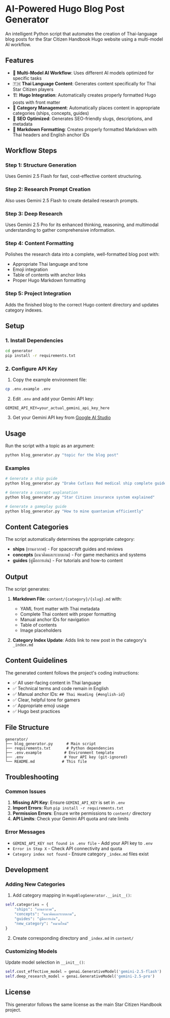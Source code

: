 # AI-Powered Hugo Blog Post Generator

An intelligent Python script that automates the creation of Thai-language blog posts for the Star Citizen Handbook Hugo website using a multi-model AI workflow.

## Features

- 🤖 **Multi-Model AI Workflow**: Uses different AI models optimized for specific tasks
- 🇹🇭 **Thai Language Content**: Generates content specifically for Thai Star Citizen players
- 🏗️ **Hugo Integration**: Automatically creates properly formatted Hugo posts with front matter
- 📱 **Category Management**: Automatically places content in appropriate categories (ships, concepts, guides)
- 🔗 **SEO Optimized**: Generates SEO-friendly slugs, descriptions, and metadata
- 📝 **Markdown Formatting**: Creates properly formatted Markdown with Thai headers and English anchor IDs

## Workflow Steps

### Step 1: Structure Generation
Uses Gemini 2.5 Flash for fast, cost-effective content structuring.

### Step 2: Research Prompt Creation  
Also uses Gemini 2.5 Flash to create detailed research prompts.

### Step 3: Deep Research
Uses Gemini 2.5 Pro for its enhanced thinking, reasoning, and multimodal understanding to gather comprehensive information.

### Step 4: Content Formatting
Polishes the research data into a complete, well-formatted blog post with:
- Appropriate Thai language and tone
- Emoji integration
- Table of contents with anchor links
- Proper Hugo Markdown formatting

### Step 5: Project Integration
Adds the finished blog to the correct Hugo content directory and updates category indexes.

## Setup

### 1. Install Dependencies

```bash
cd generator
pip install -r requirements.txt
```

### 2. Configure API Key

1. Copy the example environment file:
```bash
cp .env.example .env
```

2. Edit `.env` and add your Gemini API key:
```
GEMINI_API_KEY=your_actual_gemini_api_key_here
```

3. Get your Gemini API key from [Google AI Studio](https://makersuite.google.com/app/apikey)

## Usage

Run the script with a topic as an argument:

```bash
python blog_generator.py "topic for the blog post"
```

### Examples

```bash
# Generate a ship guide
python blog_generator.py "Drake Cutlass Red medical ship complete guide"

# Generate a concept explanation  
python blog_generator.py "Star Citizen insurance system explained"

# Generate a gameplay guide
python blog_generator.py "How to mine quantanium efficiently"
```

## Content Categories

The script automatically determines the appropriate category:

- **ships** (ยานอวกาศ) - For spacecraft guides and reviews
- **concepts** (แนวคิดและระบบเกม) - For game mechanics and systems
- **guides** (คู่มือการเล่น) - For tutorials and how-to content

## Output

The script generates:

1. **Markdown File**: `content/{category}/{slug}.md` with:
   - YAML front matter with Thai metadata
   - Complete Thai content with proper formatting
   - Manual anchor IDs for navigation
   - Table of contents
   - Image placeholders

2. **Category Index Update**: Adds link to new post in the category's `_index.md`

## Content Guidelines

The generated content follows the project's coding instructions:

- ✅ All user-facing content in Thai language
- ✅ Technical terms and code remain in English  
- ✅ Manual anchor IDs: `## Thai Heading {#english-id}`
- ✅ Clear, helpful tone for gamers
- ✅ Appropriate emoji usage
- ✅ Hugo best practices

## File Structure

```
generator/
├── blog_generator.py      # Main script
├── requirements.txt       # Python dependencies
├── .env.example          # Environment template
├── .env                  # Your API key (git-ignored)
└── README.md            # This file
```

## Troubleshooting

### Common Issues

1. **Missing API Key**: Ensure `GEMINI_API_KEY` is set in `.env`
2. **Import Errors**: Run `pip install -r requirements.txt`
3. **Permission Errors**: Ensure write permissions to `content/` directory
4. **API Limits**: Check your Gemini API quota and rate limits

### Error Messages

- `GEMINI_API_KEY not found in .env file` - Add your API key to `.env`
- `Error in Step X` - Check API connectivity and quota
- `Category index not found` - Ensure category `_index.md` files exist

## Development

### Adding New Categories

1. Add category mapping in `HugoBlogGenerator.__init__()`:
```python
self.categories = {
    "ships": "ยานอวกาศ",
    "concepts": "แนวคิดและระบบเกม", 
    "guides": "คู่มือการเล่น",
    "new_category": "หมวดใหม่"
}
```

2. Create corresponding directory and `_index.md` in `content/`

### Customizing Models

Update model selection in `__init__()`:
```python
self.cost_effective_model = genai.GenerativeModel('gemini-2.5-flash')
self.deep_research_model = genai.GenerativeModel('gemini-2.5-pro')
```

## License

This generator follows the same license as the main Star Citizen Handbook project.
